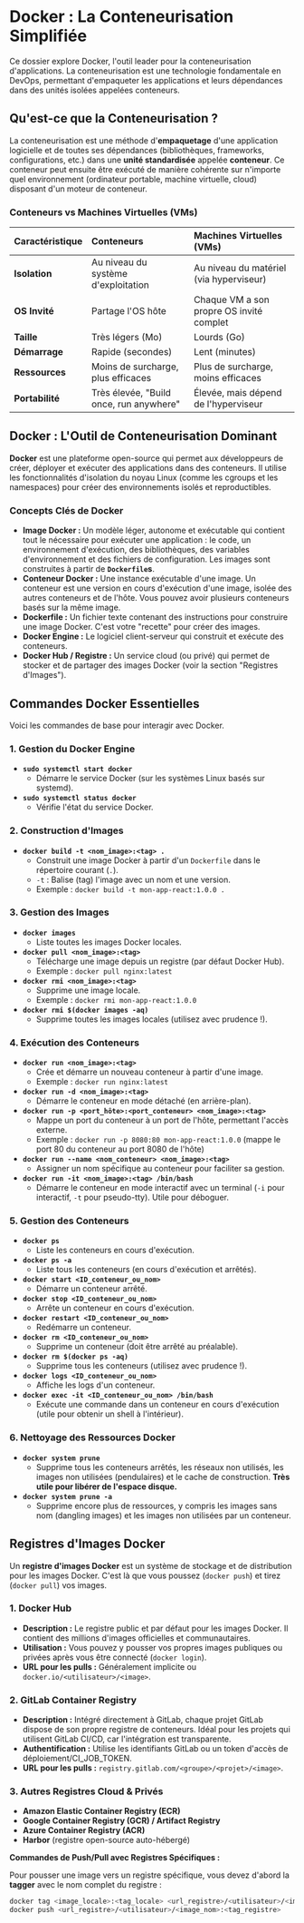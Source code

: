 # Docker : La Conteneurisation Simplifiée

Ce dossier explore Docker, l'outil leader pour la conteneurisation d'applications. La conteneurisation est une technologie fondamentale en DevOps, permettant d'empaqueter les applications et leurs dépendances dans des unités isolées appelées conteneurs.

## Qu'est-ce que la Conteneurisation ?

La conteneurisation est une méthode d'**empaquetage** d'une application logicielle et de toutes ses dépendances (bibliothèques, frameworks, configurations, etc.) dans une **unité standardisée** appelée **conteneur**. Ce conteneur peut ensuite être exécuté de manière cohérente sur n'importe quel environnement (ordinateur portable, machine virtuelle, cloud) disposant d'un moteur de conteneur.

### Conteneurs vs Machines Virtuelles (VMs)

| Caractéristique       | Conteneurs                               | Machines Virtuelles (VMs)                          |
| :-------------------- | :--------------------------------------- | :------------------------------------------------- |
| **Isolation** | Au niveau du système d'exploitation      | Au niveau du matériel (via hyperviseur)            |
| **OS Invité** | Partage l'OS hôte                        | Chaque VM a son propre OS invité complet           |
| **Taille** | Très légers (Mo)                         | Lourds (Go)                                        |
| **Démarrage** | Rapide (secondes)                        | Lent (minutes)                                     |
| **Ressources** | Moins de surcharge, plus efficaces       | Plus de surcharge, moins efficaces                 |
| **Portabilité** | Très élevée, "Build once, run anywhere"  | Élevée, mais dépend de l'hyperviseur               |

## Docker : L'Outil de Conteneurisation Dominant

**Docker** est une plateforme open-source qui permet aux développeurs de créer, déployer et exécuter des applications dans des conteneurs. Il utilise les fonctionnalités d'isolation du noyau Linux (comme les cgroups et les namespaces) pour créer des environnements isolés et reproductibles.

### Concepts Clés de Docker

* **Image Docker :** Un modèle léger, autonome et exécutable qui contient tout le nécessaire pour exécuter une application : le code, un environnement d'exécution, des bibliothèques, des variables d'environnement et des fichiers de configuration. Les images sont construites à partir de **`Dockerfile`s**.
* **Conteneur Docker :** Une instance exécutable d'une image. Un conteneur est une version en cours d'exécution d'une image, isolée des autres conteneurs et de l'hôte. Vous pouvez avoir plusieurs conteneurs basés sur la même image.
* **Dockerfile :** Un fichier texte contenant des instructions pour construire une image Docker. C'est votre "recette" pour créer des images.
* **Docker Engine :** Le logiciel client-serveur qui construit et exécute des conteneurs.
* **Docker Hub / Registre :** Un service cloud (ou privé) qui permet de stocker et de partager des images Docker (voir la section "Registres d'Images").

## Commandes Docker Essentielles

Voici les commandes de base pour interagir avec Docker.

### 1. **Gestion du Docker Engine**

* **`sudo systemctl start docker`**
    * Démarre le service Docker (sur les systèmes Linux basés sur systemd).
* **`sudo systemctl status docker`**
    * Vérifie l'état du service Docker.

### 2. **Construction d'Images**

* **`docker build -t <nom_image>:<tag> .`**
    * Construit une image Docker à partir d'un `Dockerfile` dans le répertoire courant (`.`).
    * `-t` : Balise (tag) l'image avec un nom et une version.
    * Exemple : `docker build -t mon-app-react:1.0.0 .`

### 3. **Gestion des Images**

* **`docker images`**
    * Liste toutes les images Docker locales.
* **`docker pull <nom_image>:<tag>`**
    * Télécharge une image depuis un registre (par défaut Docker Hub).
    * Exemple : `docker pull nginx:latest`
* **`docker rmi <nom_image>:<tag>`**
    * Supprime une image locale.
    * Exemple : `docker rmi mon-app-react:1.0.0`
* **`docker rmi $(docker images -aq)`**
    * Supprime toutes les images locales (utilisez avec prudence !).

### 4. **Exécution des Conteneurs**

* **`docker run <nom_image>:<tag>`**
    * Crée et démarre un nouveau conteneur à partir d'une image.
    * Exemple : `docker run nginx:latest`
* **`docker run -d <nom_image>:<tag>`**
    * Démarre le conteneur en mode détaché (en arrière-plan).
* **`docker run -p <port_hôte>:<port_conteneur> <nom_image>:<tag>`**
    * Mappe un port du conteneur à un port de l'hôte, permettant l'accès externe.
    * Exemple : `docker run -p 8080:80 mon-app-react:1.0.0` (mappe le port 80 du conteneur au port 8080 de l'hôte)
* **`docker run --name <nom_conteneur> <nom_image>:<tag>`**
    * Assigner un nom spécifique au conteneur pour faciliter sa gestion.
* **`docker run -it <nom_image>:<tag> /bin/bash`**
    * Démarre le conteneur en mode interactif avec un terminal (`-i` pour interactif, `-t` pour pseudo-tty). Utile pour déboguer.

### 5. **Gestion des Conteneurs**

* **`docker ps`**
    * Liste les conteneurs en cours d'exécution.
* **`docker ps -a`**
    * Liste tous les conteneurs (en cours d'exécution et arrêtés).
* **`docker start <ID_conteneur_ou_nom>`**
    * Démarre un conteneur arrêté.
* **`docker stop <ID_conteneur_ou_nom>`**
    * Arrête un conteneur en cours d'exécution.
* **`docker restart <ID_conteneur_ou_nom>`**
    * Redémarre un conteneur.
* **`docker rm <ID_conteneur_ou_nom>`**
    * Supprime un conteneur (doit être arrêté au préalable).
* **`docker rm $(docker ps -aq)`**
    * Supprime tous les conteneurs (utilisez avec prudence !).
* **`docker logs <ID_conteneur_ou_nom>`**
    * Affiche les logs d'un conteneur.
* **`docker exec -it <ID_conteneur_ou_nom> /bin/bash`**
    * Exécute une commande dans un conteneur en cours d'exécution (utile pour obtenir un shell à l'intérieur).

### 6. **Nettoyage des Ressources Docker**

* **`docker system prune`**
    * Supprime tous les conteneurs arrêtés, les réseaux non utilisés, les images non utilisées (pendulaires) et le cache de construction. **Très utile pour libérer de l'espace disque.**
* **`docker system prune -a`**
    * Supprime encore plus de ressources, y compris les images sans nom (dangling images) et les images non utilisées par un conteneur.

## Registres d'Images Docker

Un **registre d'images Docker** est un système de stockage et de distribution pour les images Docker. C'est là que vous poussez (`docker push`) et tirez (`docker pull`) vos images.

### 1. **Docker Hub**

* **Description :** Le registre public et par défaut pour les images Docker. Il contient des millions d'images officielles et communautaires.
* **Utilisation :** Vous pouvez y pousser vos propres images publiques ou privées après vous être connecté (`docker login`).
* **URL pour les pulls :** Généralement implicite ou `docker.io/<utilisateur>/<image>`.

### 2. **GitLab Container Registry**

* **Description :** Intégré directement à GitLab, chaque projet GitLab dispose de son propre registre de conteneurs. Idéal pour les projets qui utilisent GitLab CI/CD, car l'intégration est transparente.
* **Authentification :** Utilise les identifiants GitLab ou un token d'accès de déploiement/CI_JOB_TOKEN.
* **URL pour les pulls :** `registry.gitlab.com/<groupe>/<projet>/<image>`.

### 3. **Autres Registres Cloud & Privés**

* **Amazon Elastic Container Registry (ECR)**
* **Google Container Registry (GCR) / Artifact Registry**
* **Azure Container Registry (ACR)**
* **Harbor** (registre open-source auto-hébergé)

**Commandes de Push/Pull avec Registres Spécifiques :**

Pour pousser une image vers un registre spécifique, vous devez d'abord la **tagger** avec le nom complet du registre :

```bash
docker tag <image_locale>:<tag_locale> <url_registre>/<utilisateur>/<image_nom>:<tag_registre>
docker push <url_registre>/<utilisateur>/<image_nom>:<tag_registre>
